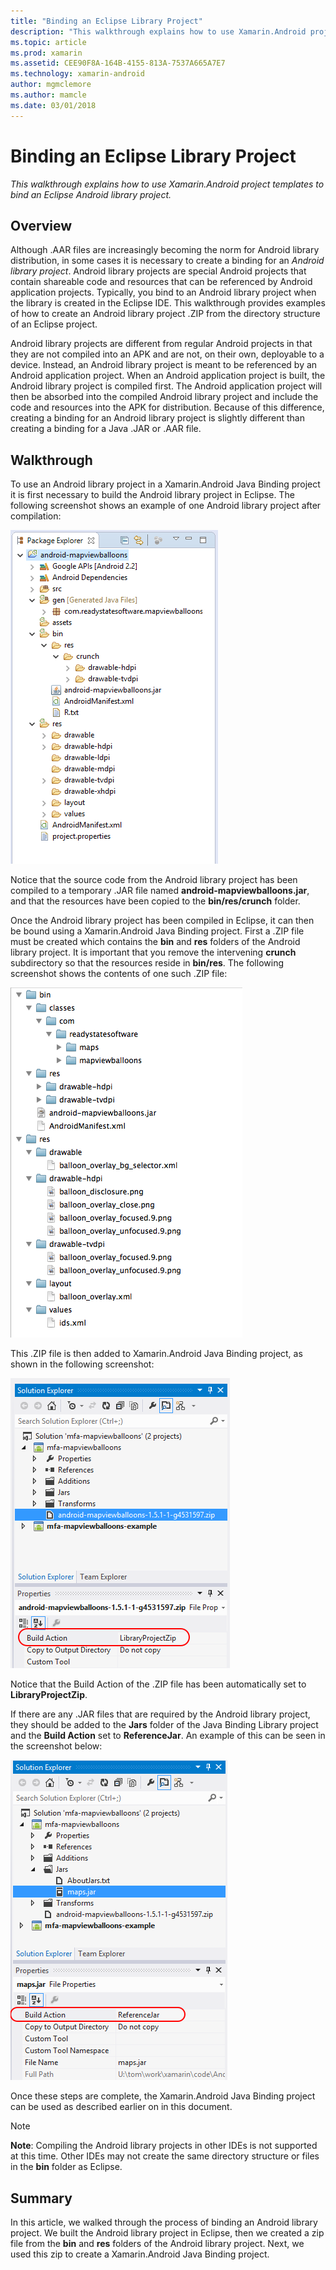 ```yaml
---
title: "Binding an Eclipse Library Project"
description: "This walkthrough explains how to use Xamarin.Android project templates to bind an Eclipse Android library project."
ms.topic: article
ms.prod: xamarin
ms.assetid: CEE90F8A-164B-4155-813A-7537A665A7E7
ms.technology: xamarin-android
author: mgmclemore
ms.author: mamcle
ms.date: 03/01/2018
---
```


# Binding an Eclipse Library Project

_This walkthrough explains how to use Xamarin.Android project templates to bind an Eclipse Android library project._


## Overview

Although .AAR files are increasingly becoming the norm for Android library
distribution, in some cases it is necessary to create a binding for an
*Android library project*. Android library projects are special Android
projects that contain shareable code and resources that can be
referenced by Android application projects. Typically, you bind to an
Android library project when the library is created in the Eclipse IDE.
This walkthrough provides examples of how to create an Android
library project .ZIP from the directory structure of an Eclipse
project.

Android library projects are different from regular Android projects in
that they are not compiled into an APK and are not, on their own,
deployable to a device. Instead, an Android library project is meant to
be referenced by an Android application project. When an Android
application project is built, the Android library project is compiled
first. The Android application project will then be absorbed into the
compiled Android library project and include the code and resources
into the APK for distribution. Because of this difference, creating a
binding for an Android library project is slightly different than
creating a binding for a Java .JAR or .AAR file.



## Walkthrough

To use an Android library project in a Xamarin.Android Java Binding 
project it is first necessary to build the Android library project in 
Eclipse. The following screenshot shows an example of one Android 
library project after compilation: 

[![Example library project in Eclipse](binding-a-library-project-images/build-lib-in-eclipse.png)](binding-a-library-project-images/build-lib-in-eclipse.png#lightbox)

Notice that the source code from the Android library project has been 
compiled to a temporary .JAR file named 
**android-mapviewballoons.jar**, and that the resources have been copied 
to the **bin/res/crunch** folder. 

Once the Android library project has been compiled in Eclipse, it can 
then be bound using a Xamarin.Android Java Binding project. First a 
.ZIP file must be created which contains the **bin** and **res** 
folders of the Android library project. It is important that you remove
the intervening **crunch** subdirectory so that the resources
reside in **bin/res**. The following screenshot shows 
the contents of one such .ZIP file: 

[![Contents of Android library project .zip](binding-a-library-project-images/contents-of-zip-file.png)](binding-a-library-project-images/contents-of-zip-file.png#lightbox)

This .ZIP file is then added to Xamarin.Android Java Binding
project, as shown in the following screenshot:

[![Zip added to Java Binding project](binding-a-library-project-images/zip-in-binding-project.png)](binding-a-library-project-images/zip-in-binding-project.png#lightbox)

Notice that the Build Action of the .ZIP file has been
automatically set to **LibraryProjectZip**.

If there are any .JAR files that are required by the Android library 
project, they should be added to the **Jars** folder of the Java 
Binding Library project and the **Build Action** set to 
**ReferenceJar**. An example of this can be seen in the screenshot 
below: 

[![Build action set to ReferenceJar](binding-a-library-project-images/set-to-referencejar.png)](binding-a-library-project-images/set-to-referencejar.png#lightbox)

Once these steps are complete, the Xamarin.Android Java Binding project can
be used as described earlier on in this document.

> [!NOTE]
> **Note**: Compiling the Android library projects in other IDEs is not supported at this time. Other IDEs may not create the same directory structure or files in the **bin** folder as Eclipse. 


## Summary

In this article, we walked through the process of binding an Android 
library project. We built the Android library project in Eclipse, then 
we created a zip file from the **bin** and **res** folders of the 
Android library project. Next, we used this zip to create a 
Xamarin.Android Java Binding project. 

